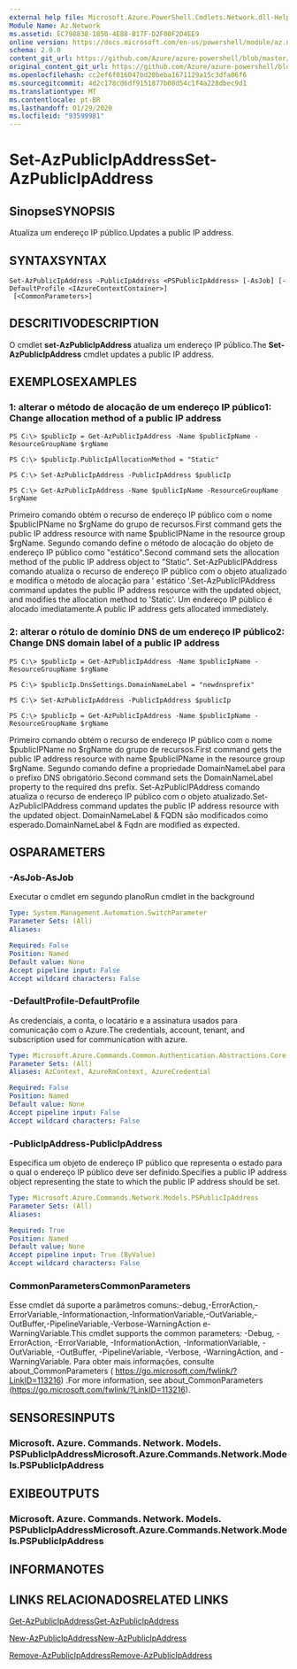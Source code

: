 ```yaml
---
external help file: Microsoft.Azure.PowerShell.Cmdlets.Network.dll-Help.xml
Module Name: Az.Network
ms.assetid: EC798838-1850-4E88-B17F-D2F00F2D4EE9
online version: https://docs.microsoft.com/en-us/powershell/module/az.network/set-azpublicipaddress
schema: 2.0.0
content_git_url: https://github.com/Azure/azure-powershell/blob/master/src/Network/Network/help/Set-AzPublicIpAddress.md
original_content_git_url: https://github.com/Azure/azure-powershell/blob/master/src/Network/Network/help/Set-AzPublicIpAddress.md
ms.openlocfilehash: cc2ef6f016047bd20beba1671129a15c3dfa06f6
ms.sourcegitcommit: 4d2c178cd6df9151877b08d54c1f4a228dbec9d1
ms.translationtype: MT
ms.contentlocale: pt-BR
ms.lasthandoff: 01/29/2020
ms.locfileid: "93599981"
---
```

# <span data-ttu-id="51191-101">Set-AzPublicIpAddress</span><span class="sxs-lookup"><span data-stu-id="51191-101">Set-AzPublicIpAddress</span></span>

## <span data-ttu-id="51191-102">Sinopse</span><span class="sxs-lookup"><span data-stu-id="51191-102">SYNOPSIS</span></span>
<span data-ttu-id="51191-103">Atualiza um endereço IP público.</span><span class="sxs-lookup"><span data-stu-id="51191-103">Updates a public IP address.</span></span>

## <span data-ttu-id="51191-104">SYNTAX</span><span class="sxs-lookup"><span data-stu-id="51191-104">SYNTAX</span></span>

```
Set-AzPublicIpAddress -PublicIpAddress <PSPublicIpAddress> [-AsJob] [-DefaultProfile <IAzureContextContainer>]
 [<CommonParameters>]
```

## <span data-ttu-id="51191-105">DESCRITIVO</span><span class="sxs-lookup"><span data-stu-id="51191-105">DESCRIPTION</span></span>
<span data-ttu-id="51191-106">O cmdlet **set-AzPublicIpAddress** atualiza um endereço IP público.</span><span class="sxs-lookup"><span data-stu-id="51191-106">The **Set-AzPublicIpAddress** cmdlet updates a public IP address.</span></span>

## <span data-ttu-id="51191-107">EXEMPLOS</span><span class="sxs-lookup"><span data-stu-id="51191-107">EXAMPLES</span></span>

### <span data-ttu-id="51191-108">1: alterar o método de alocação de um endereço IP público</span><span class="sxs-lookup"><span data-stu-id="51191-108">1: Change allocation method of a public IP address</span></span>
```
PS C:\> $publicIp = Get-AzPublicIpAddress -Name $publicIpName -ResourceGroupName $rgName

PS C:\> $publicIp.PublicIpAllocationMethod = "Static"
    
PS C:\> Set-AzPublicIpAddress -PublicIpAddress $publicIp

PS C:\> Get-AzPublicIpAddress -Name $publicIpName -ResourceGroupName $rgName
```

 <span data-ttu-id="51191-109">Primeiro comando obtém o recurso de endereço IP público com o nome $publicIPName no $rgName do grupo de recursos.</span><span class="sxs-lookup"><span data-stu-id="51191-109">First command gets the public IP address resource with name $publicIPName in the resource group $rgName.</span></span>
<span data-ttu-id="51191-110">Segundo comando define o método de alocação do objeto de endereço IP público como "estático".</span><span class="sxs-lookup"><span data-stu-id="51191-110">Second command sets the allocation method of the public IP address object to "Static".</span></span>
<span data-ttu-id="51191-111">Set-AzPublicIPAddress comando atualiza o recurso de endereço IP público com o objeto atualizado e modifica o método de alocação para ' estático '.</span><span class="sxs-lookup"><span data-stu-id="51191-111">Set-AzPublicIPAddress command updates the public IP address resource with the updated object, and modifies the allocation method to 'Static'.</span></span> <span data-ttu-id="51191-112">Um endereço IP público é alocado imediatamente.</span><span class="sxs-lookup"><span data-stu-id="51191-112">A public IP address gets allocated immediately.</span></span>

### <span data-ttu-id="51191-113">2: alterar o rótulo de domínio DNS de um endereço IP público</span><span class="sxs-lookup"><span data-stu-id="51191-113">2: Change DNS domain label of a public IP address</span></span>
```
PS C:\> $publicIp = Get-AzPublicIpAddress -Name $publicIpName -ResourceGroupName $rgName

PS C:\> $publicIp.DnsSettings.DomainNameLabel = "newdnsprefix"
    
PS C:\> Set-AzPublicIpAddress -PublicIpAddress $publicIp

PS C:\> $publicIp = Get-AzPublicIpAddress -Name $publicIpName -ResourceGroupName $rgName
```

<span data-ttu-id="51191-114">Primeiro comando obtém o recurso de endereço IP público com o nome $publicIPName no $rgName do grupo de recursos.</span><span class="sxs-lookup"><span data-stu-id="51191-114">First command gets the public IP address resource with name $publicIPName in the resource group $rgName.</span></span>
<span data-ttu-id="51191-115">Segundo comando define a propriedade DomainNameLabel para o prefixo DNS obrigatório.</span><span class="sxs-lookup"><span data-stu-id="51191-115">Second command sets the DomainNameLabel property to the required dns prefix.</span></span>
<span data-ttu-id="51191-116">Set-AzPublicIPAddress comando atualiza o recurso de endereço IP público com o objeto atualizado.</span><span class="sxs-lookup"><span data-stu-id="51191-116">Set-AzPublicIPAddress command updates the public IP address resource with the updated object.</span></span> <span data-ttu-id="51191-117">DomainNameLabel & FQDN são modificados como esperado.</span><span class="sxs-lookup"><span data-stu-id="51191-117">DomainNameLabel & Fqdn are modified as expected.</span></span>

## <span data-ttu-id="51191-118">OS</span><span class="sxs-lookup"><span data-stu-id="51191-118">PARAMETERS</span></span>

### <span data-ttu-id="51191-119">-AsJob</span><span class="sxs-lookup"><span data-stu-id="51191-119">-AsJob</span></span>
<span data-ttu-id="51191-120">Executar o cmdlet em segundo plano</span><span class="sxs-lookup"><span data-stu-id="51191-120">Run cmdlet in the background</span></span>

```yaml
Type: System.Management.Automation.SwitchParameter
Parameter Sets: (All)
Aliases:

Required: False
Position: Named
Default value: None
Accept pipeline input: False
Accept wildcard characters: False
```

### <span data-ttu-id="51191-121">-DefaultProfile</span><span class="sxs-lookup"><span data-stu-id="51191-121">-DefaultProfile</span></span>
<span data-ttu-id="51191-122">As credenciais, a conta, o locatário e a assinatura usados para comunicação com o Azure.</span><span class="sxs-lookup"><span data-stu-id="51191-122">The credentials, account, tenant, and subscription used for communication with azure.</span></span>

```yaml
Type: Microsoft.Azure.Commands.Common.Authentication.Abstractions.Core.IAzureContextContainer
Parameter Sets: (All)
Aliases: AzContext, AzureRmContext, AzureCredential

Required: False
Position: Named
Default value: None
Accept pipeline input: False
Accept wildcard characters: False
```

### <span data-ttu-id="51191-123">-PublicIpAddress</span><span class="sxs-lookup"><span data-stu-id="51191-123">-PublicIpAddress</span></span>
<span data-ttu-id="51191-124">Especifica um objeto de endereço IP público que representa o estado para o qual o endereço IP público deve ser definido.</span><span class="sxs-lookup"><span data-stu-id="51191-124">Specifies a public IP address object representing the state to which the public IP address should be set.</span></span>

```yaml
Type: Microsoft.Azure.Commands.Network.Models.PSPublicIpAddress
Parameter Sets: (All)
Aliases:

Required: True
Position: Named
Default value: None
Accept pipeline input: True (ByValue)
Accept wildcard characters: False
```

### <span data-ttu-id="51191-125">CommonParameters</span><span class="sxs-lookup"><span data-stu-id="51191-125">CommonParameters</span></span>
<span data-ttu-id="51191-126">Esse cmdlet dá suporte a parâmetros comuns:-debug,-ErrorAction,-ErrorVariable,-Informationaction,-InformationVariable,-OutVariable,-OutBuffer,-PipelineVariable,-Verbose-WarningAction e-WarningVariable.</span><span class="sxs-lookup"><span data-stu-id="51191-126">This cmdlet supports the common parameters: -Debug, -ErrorAction, -ErrorVariable, -InformationAction, -InformationVariable, -OutVariable, -OutBuffer, -PipelineVariable, -Verbose, -WarningAction, and -WarningVariable.</span></span> <span data-ttu-id="51191-127">Para obter mais informações, consulte about_CommonParameters ( https://go.microsoft.com/fwlink/?LinkID=113216) .</span><span class="sxs-lookup"><span data-stu-id="51191-127">For more information, see about_CommonParameters (https://go.microsoft.com/fwlink/?LinkID=113216).</span></span>

## <span data-ttu-id="51191-128">SENSORES</span><span class="sxs-lookup"><span data-stu-id="51191-128">INPUTS</span></span>

### <span data-ttu-id="51191-129">Microsoft. Azure. Commands. Network. Models. PSPublicIpAddress</span><span class="sxs-lookup"><span data-stu-id="51191-129">Microsoft.Azure.Commands.Network.Models.PSPublicIpAddress</span></span>

## <span data-ttu-id="51191-130">EXIBE</span><span class="sxs-lookup"><span data-stu-id="51191-130">OUTPUTS</span></span>

### <span data-ttu-id="51191-131">Microsoft. Azure. Commands. Network. Models. PSPublicIpAddress</span><span class="sxs-lookup"><span data-stu-id="51191-131">Microsoft.Azure.Commands.Network.Models.PSPublicIpAddress</span></span>

## <span data-ttu-id="51191-132">INFORMA</span><span class="sxs-lookup"><span data-stu-id="51191-132">NOTES</span></span>

## <span data-ttu-id="51191-133">LINKS RELACIONADOS</span><span class="sxs-lookup"><span data-stu-id="51191-133">RELATED LINKS</span></span>

[<span data-ttu-id="51191-134">Get-AzPublicIpAddress</span><span class="sxs-lookup"><span data-stu-id="51191-134">Get-AzPublicIpAddress</span></span>](./Get-AzPublicIpAddress.md)

[<span data-ttu-id="51191-135">New-AzPublicIpAddress</span><span class="sxs-lookup"><span data-stu-id="51191-135">New-AzPublicIpAddress</span></span>](./New-AzPublicIpAddress.md)

[<span data-ttu-id="51191-136">Remove-AzPublicIpAddress</span><span class="sxs-lookup"><span data-stu-id="51191-136">Remove-AzPublicIpAddress</span></span>](./Remove-AzPublicIpAddress.md)


